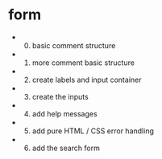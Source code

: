 # form

* 0. basic comment structure 

* 1. more comment basic structure 

* 2. create labels and input container 

* 3. create the inputs 

* 4. add help messages 

* 5. add pure HTML / CSS error handling 

* 6. add the search form 


